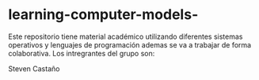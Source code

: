 # learning-computer-models-
Este repositorio tiene material académico utilizando diferentes sistemas operativos y lenguajes de programación 
ademas se va a trabajar de forma colaborativa.
Los intregrantes del grupo son:

Steven Castaño
